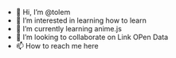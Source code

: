 - 👋 Hi, I’m @tolem
- 👀 I’m interested in learning how to learn
- 🌱 I’m currently learning anime.js
- 💞️ I’m looking to collaborate on Link OPen Data
- 📫 How to reach me here

<!---
tolem/tolem is a ✨ special ✨ repository because its `README.md` (this file) appears on your GitHub profile.
You can click the Preview link to take a look at your changes.
--->
